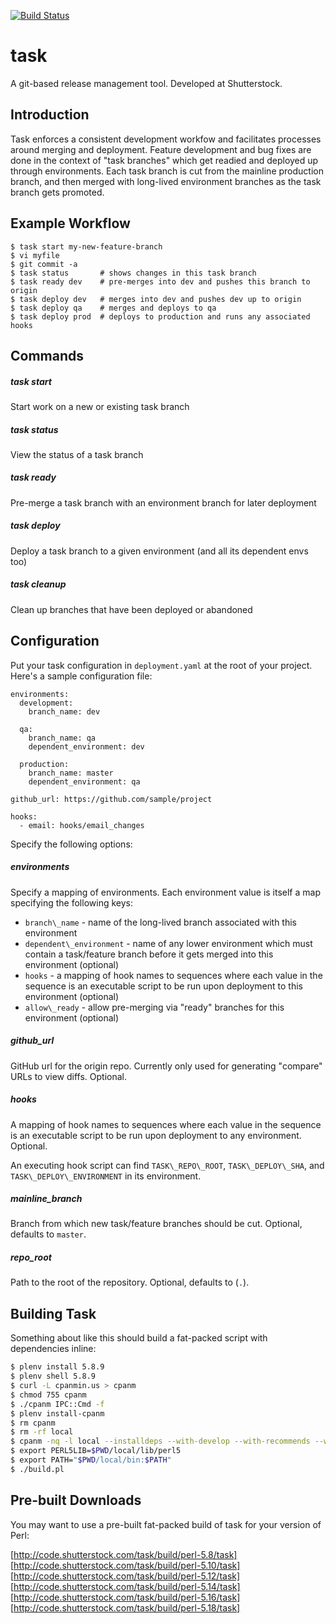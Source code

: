 [![Build Status](https://travis-ci.org/shutterstock/task.png)](https://travis-ci.org/shutterstock/task)

# task

A git-based release management tool. Developed at Shutterstock.

## Introduction

Task enforces a consistent development workfow and facilitates processes around merging and deployment.  Feature development and bug fixes are done in the context of "task branches" which get readied and deployed up through environments.  Each task branch is cut from the mainline production branch, and then merged with long-lived environment branches as the task branch gets promoted.

## Example Workflow

```
$ task start my-new-feature-branch
$ vi myfile
$ git commit -a
$ task status       # shows changes in this task branch
$ task ready dev    # pre-merges into dev and pushes this branch to origin
$ task deploy dev   # merges into dev and pushes dev up to origin
$ task deploy qa    # merges and deploys to qa
$ task deploy prod  # deploys to production and runs any associated hooks
```

## Commands

##### task start <feature-branch-name>

Start work on a new or existing task branch

##### task status

View the status of a task branch

##### task ready <environment-name>

Pre-merge a task branch with an environment branch for later deployment

##### task deploy <environment-name>

Deploy a task branch to a given environment (and all its dependent envs too)

##### task cleanup

Clean up branches that have been deployed or abandoned

## Configuration

Put your task configuration in `deployment.yaml` at the root of your project.  Here's a sample configuration file:

```
environments:
  development:
    branch_name: dev

  qa:
    branch_name: qa
    dependent_environment: dev

  production:
    branch_name: master
    dependent_environment: qa

github_url: https://github.com/sample/project

hooks:
  - email: hooks/email_changes
```

Specify the following options:

##### environments

Specify a mapping of environments.  Each environment value is itself a map specifying the following keys:

- `branch\_name` - name of the long-lived branch associated with this environment
- `dependent\_environment` - name of any lower environment which must contain a task/feature branch before it gets merged into this environment (optional)
- `hooks` - a mapping of hook names to sequences where each value in the sequence is an executable script to be run upon deployment to this environment (optional)
- `allow\_ready` - allow pre-merging via "ready" branches for this environment (optional)

##### github\_url

GitHub url for the origin repo.  Currently only used for generating "compare" URLs to view diffs.  Optional.

##### hooks

A mapping of hook names to sequences where each value in the sequence is an executable script to be run upon deployment to any environment.  Optional.

An executing hook script can find `TASK\_REPO\_ROOT`, `TASK\_DEPLOY\_SHA`, and `TASK\_DEPLOY\_ENVIRONMENT` in its environment.

##### mainline\_branch

Branch from which new task/feature branches should be cut.  Optional, defaults to `master`.

##### repo\_root

Path to the root of the repository.  Optional, defaults to (`.`).

## Building Task

Something about like this should build a fat-packed script with dependencies inline:

```bash
$ plenv install 5.8.9
$ plenv shell 5.8.9
$ curl -L cpanmin.us > cpanm
$ chmod 755 cpanm
$ ./cpanm IPC::Cmd -f
$ plenv install-cpanm
$ rm cpanm
$ rm -rf local
$ cpanm -nq -l local --installdeps --with-develop --with-recommends --with-suggests .
$ export PERL5LIB=$PWD/local/lib/perl5
$ export PATH="$PWD/local/bin:$PATH"
$ ./build.pl
```

## Pre-built Downloads

You may want to use a pre-built fat-packed build of task for your version of Perl:

[http://code.shutterstock.com/task/build/perl-5.8/task]<br>
[http://code.shutterstock.com/task/build/perl-5.10/task]<br>
[http://code.shutterstock.com/task/build/perl-5.12/task]<br>
[http://code.shutterstock.com/task/build/perl-5.14/task]<br>
[http://code.shutterstock.com/task/build/perl-5.16/task]<br>
[http://code.shutterstock.com/task/build/perl-5.18/task]<br>


